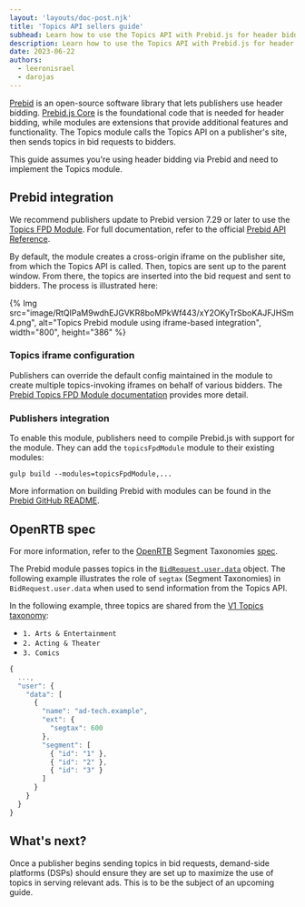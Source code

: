 ```yaml
---
layout: 'layouts/doc-post.njk'
title: 'Topics API sellers guide'
subhead: Learn how to use the Topics API with Prebid.js for header bidding.
description: Learn how to use the Topics API with Prebid.js for header bidding.
date: 2023-06-22
authors:
  - leeronisrael
  - darojas
---
```


[Prebid](https://prebid.org/) is an open-source software library that lets publishers use header bidding. [Prebid.js Core](https://docs.prebid.org/prebid/prebidjs.html) is the foundational code that is needed for header bidding, while modules are extensions that provide additional features and functionality. The Topics module calls the Topics API on a publisher's site, then sends topics in bid requests to bidders. 

This guide assumes you're using header bidding via Prebid and need to implement the Topics module.

## Prebid integration

We recommend publishers update to Prebid version 7.29 or later to use the [Topics FPD Module](https://docs.prebid.org/dev-docs/modules/topicsFpdModule.html). For full documentation, refer to the official [Prebid API Reference](https://docs.prebid.org/dev-docs/publisher-api-reference.html). 

By default, the module creates a cross-origin iframe on the publisher site, from which the Topics API is called. Then, topics are sent up to the parent window. From there, the topics are inserted into the bid request and sent to bidders. The process is illustrated here:

{% Img src="image/RtQlPaM9wdhEJGVKR8boMPkWf443/xY2OKyTrSboKAJFJHSm4.png", alt="Topics Prebid module using iframe-based integration", width="800", height="386" %}

### Topics iframe configuration

Publishers can override the default config maintained in the module to create multiple topics-invoking iframes on behalf of various bidders. The [Prebid Topics FPD Module documentation](https://docs.prebid.org/dev-docs/modules/topicsFpdModule.html) provides more detail. 

### Publishers integration

To enable this module, publishers need to compile Prebid.js with support for the module. They can add the `topicsFpdModule` module to their existing modules:

```
gulp build --modules=topicsFpdModule,...
```
More information on building Prebid with modules can be found in the [Prebid GitHub README](https://github.com/prebid/Prebid.js/blob/master/README.md#Build).

## OpenRTB spec

For more information, refer to the [OpenRTB](https://github.com/InteractiveAdvertisingBureau/openrtb/blob/master/extensions/community_extensions/segtax.md) Segment Taxonomies [spec](https://github.com/InteractiveAdvertisingBureau/openrtb/blob/master/extensions/community_extensions/segtax.md).

The Prebid module passes topics in the [`BidRequest.user.data`](https://github.com/InteractiveAdvertisingBureau/openrtb/blob/master/extensions/community_extensions/segtax.md#example) object. The following example illustrates the role of `segtax` (Segment Taxonomies) in `BidRequest.user.data` when used to send information from the Topics API. 

In the following example, three topics are shared from the [V1 Topics taxonomy](https://github.com/patcg-individual-drafts/topics/blob/main/taxonomy_v1.md):
- `1. Arts & Entertainment`
- `2. Acting & Theater`
- `3. Comics` 

```javascript
{
  ...,
  "user": {
    "data": [
      {
        "name": "ad-tech.example",
        "ext": {
          "segtax": 600
        },
        "segment": [
          { "id": "1" },
          { "id": "2" },
          { "id": "3" }
        ]
      }
    }
  }
}
```

## What's next?

Once a publisher begins sending topics in bid requests, demand-side platforms (DSPs) should ensure they are set up to maximize the use of topics in serving relevant ads. This is to be the subject of an upcoming guide. 
